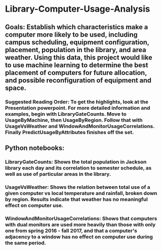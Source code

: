 # Library-Computer-Usage-Analysis




## Goals: Establish which characteristics make a computer more likely to be used, including campus scheduling, equipment configuration, placement, population in the library, and area weather. Using this data, this project would like to use machine learning to determine the best placement of computers for future allocation, and possible reconfiguration of equipment and space.

### Suggested Reading Order: To get the highlights, look at the Presentation powerpoint. For more detailed information and examples, begin with LibraryGateCounts. Move to UsageByMachine, then UsageByRegion. Follow that with UsageVsWeather and WindowAndMonitorUsageCorrelations. Finally PredictUsageByAttributes finishes off the set.

## Python notebooks:

### LibraryGateCounts: Shows the total population in Jackson library each day and its correlation to semester schedule, as well as use of particular areas in the library.

### UsageVsWeather: Shows the relation between total use of a given computer vs local temperature and rainfall, broken down by region. Results indicate that weather has no meaningful effect on computer use.

### WindowAndMonitorUsageCorrelations: Shows that computers with dual monitors are used more heavily than those with only one from spring 2016 - fall 2017, and that a computer's adjacency to a window has no effect on computer use during the same period.

